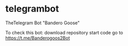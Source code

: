 # telegrambot
TheTelegram Bot "Bandero Goose"

To check this bot:
download repository
start code
go to https://t.me/Banderogoos2Bot
